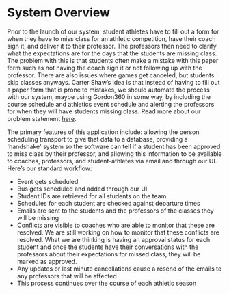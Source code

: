 # System Overview

Prior to the launch of our system, student athletes have to fill out a form for when they have to miss class for an athletic competition, have their coach sign it, and deliver it to their professor. The professors then need to clarify what the expectations are for the days that the students are missing class. The problem with this is that students often make a mistake with this paper form such as not having the coach sign it or not following up with the professor. There are also issues where games get canceled, but students skip classes anyways. Carter Shaw’s idea is that instead of having to fill out a paper form that is prone to mistakes, we should automate the process with our system, maybe using Gordon360 in some way, by including the course schedule and athletics event schedule and alerting the professors for when they will have students missing class. Read more about our problem statement [here](https://docs.google.com/document/d/1WDIsoW0Kt1ZyuIqRdbD_QvH8wQZq6wyaRMwcDqkzhNE/edit?usp=sharing).

The primary features of this application include: allowing the person scheduling transport to give that data to a database, providing a 'handshake' system so the software can tell if a student has been approved to miss class by their professor, and allowing this information to be available to coaches, professors, and student-athletes via email and through our UI. Here’s our standard workflow:

- Event gets scheduled
- Bus gets scheduled and added through our UI
- Student IDs are retrieved for all students on the team
- Schedules for each student are checked against departure times
- Emails are sent to the students and the professors of the classes they will be missing
- Conflicts are visible to coaches who are able to monitor that these are resolved.  We are still working on how to monitor that these conflicts are resolved.  What we are thinking is having an approval status for each student and once the students have their conversations with the professors about their expectations for missed class, they will be marked as approved.
- Any updates or last minute cancellations cause a resend of the emails to any professors that will be affected
- This process continues over the course of each athletic season
